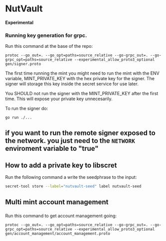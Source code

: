 # NutVault

**Experimental**

### Running key generation for grpc.

Run this command at the base of the repo:
```
protoc --go_out=. --go_opt=paths=source_relative --go-grpc_out=. --go-grpc_opt=paths=source_relative --experimental_allow_proto3_optional gen/signer.proto
```

The first time running the mint you might need to run the mint with the ENV variable, MINT_PRIVATE_KEY with the hex
private key for the signer. The signer will storage this key inside the secret service for use later.  

You SHOULD not run the signer with the MINT_PRIVATE_KEY after the first time. This will expose your private key
unnecesarily. 

To run the signer do:
```
go run ./...
```

## if you want to run the remote signer exposed to the network. you just need to the `NETWORK`  enviroment variable to "true"

## How to add a private key to libscret
Run the following command a write the seedphrase to the input:
```bash 
secret-tool store --label="nutvault-seed" label nutvault-seed
```


## Multi mint account management
### 
Run this command to get account management going:
```
protoc --go_out=. --go_opt=paths=source_relative --go-grpc_out=. --go-grpc_opt=paths=source_relative --experimental_allow_proto3_optional gen/account_management/account_management.proto
```

